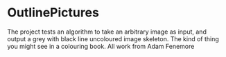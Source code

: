# OutlinePictures
The project tests an algorithm to take an arbitrary image as input, and output a grey with black line uncoloured image skeleton. The kind of thing you might see in a colouring book. All work from Adam Fenemore
